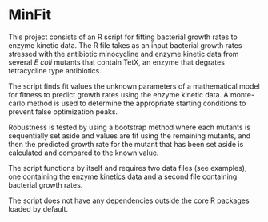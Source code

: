 # MinFit


This project consists of an R script for fitting bacterial growth rates to enzyme kinetic data. The R file takes as an input bacterial growth rates stressed with the antibiotic minocycline and enzyme kinetic data from several <i>E coli</i> mutants that contain TetX, an enzyme that degrates tetracycline type antibiotics. 

The script finds fit values the unknown parameters of a mathematical model for fitness to predict growth rates using the enzyme kinetic data. A monte-carlo method is used to determine the appropriate starting conditions to prevent false optimization peaks.

Robustness is tested by using a bootstrap method where each mutants is sequentially set aside and values are fit using the remaining mutants, and then the predicted growth rate for the mutant that has been set aside is calculated and compared to the known value.

The script functions by itself and requires two data files (see examples), one containing the enzyme kinetics data and a second file containing bacterial growth rates.

The script does not have any dependencies outside the core R packages loaded by default.  

